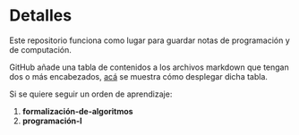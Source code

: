 # Detalles

Este repositorio funciona como lugar para guardar notas de programación y de computación.

GitHub añade una tabla de contenidos a los archivos markdown que tengan dos o más encabezados, [acá](https://docs.github.com/es/get-started/writing-on-github/getting-started-with-writing-and-formatting-on-github/basic-writing-and-formatting-syntax#headings) se muestra cómo desplegar dicha tabla.

Si se quiere seguir un orden de aprendizaje:

1. **formalización-de-algoritmos**
2. **programación-I**